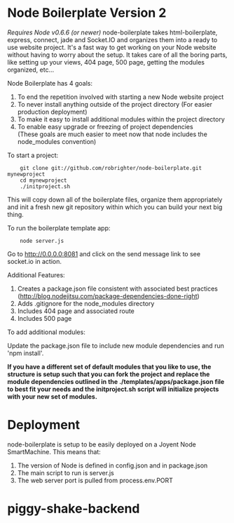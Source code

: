 Node Boilerplate Version 2
==========================
*Requires Node v0.6.6 (or newer)*
node-boilerplate takes html-boilerplate, express, connect, jade and Socket.IO and organizes them into a ready to use website project. It's a fast way to get working on your Node website without having to worry about the setup. It takes care of all the boring parts, like setting up your views, 404 page, 500 page, getting the modules organized, etc... 

Node Boilerplate has 4 goals:

1. To end the repetition involved with starting a new Node website project
2. To never install anything outside of the project directory (For easier production deployment)
3. To make it easy to install additional modules within the project directory
4. To enable easy upgrade or freezing of project dependencies  
(These goals are much easier to meet now that node includes the node_modules convention)

To start a project:
		
		git clone git://github.com/robrighter/node-boilerplate.git mynewproject
		cd mynewproject
		./initproject.sh
This will copy down all of the boilerplate files, organize them appropriately and init a fresh new git repository within which you can build your next big thing.


To run the boilerplate template app:

		node server.js

Go to http://0.0.0.0:8081 and click on the send message link to see socket.io in action.


Additional Features:

1. Creates a package.json file consistent with associated best practices (http://blog.nodejitsu.com/package-dependencies-done-right)
2. Adds .gitignore for the node_modules directory
3. Includes 404 page and associated route
4. Includes 500 page

To add additional modules:

Update the package.json file to include new module dependencies and run 'npm install'.

**If you have a different set of default modules that you like to use, the structure is setup such that you can fork the project and replace the module dependencies outlined in the ./templates/apps/package.json file to best fit your needs and the initproject.sh script will initialize projects with your new set of modules.**

Deployment
===============

node-boilerplate is setup to be easily deployed on a Joyent Node SmartMachine. This means that:

1. The version of Node is defined in config.json and in package.json
2. The main script to run is server.js
3. The web server port is pulled from process.env.PORT 

# piggy-shake-backend
